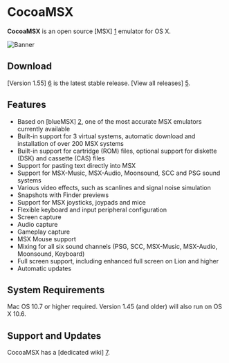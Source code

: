 CocoaMSX
========

**CocoaMSX** is an open source [MSX] [1] emulator for OS X. 

![Banner](http://i.imgur.com/9oarsE5.png "Screenshot")

Download
--------

[Version 1.55] [6] is the latest stable release. [View all releases] [5].

Features
--------

* Based on [blueMSX] [2], one of the most accurate MSX emulators currently available
* Built-in support for 3 virtual systems, automatic download and installation of over 200 MSX systems
* Built-in support for cartridge (ROM) files, optional support for diskette (DSK) and cassette (CAS) files
* Support for pasting text directly into MSX
* Support for MSX-Music, MSX-Audio, Moonsound, SCC and PSG sound systems
* Various video effects, such as scanlines and signal noise simulation
* Snapshots with Finder previews
* Support for MSX joysticks, joypads and mice
* Flexible keyboard and input peripheral configuration
* Screen capture
* Audio capture
* Gameplay capture
* MSX Mouse support
* Mixing for all six sound channels (PSG, SCC, MSX-Music, MSX-Audio, Moonsound, Keyboard)
* Full screen support, including enhanced full screen on Lion and higher
* Automatic updates

System Requirements
-------------------

Mac OS 10.7 or higher required.
Version 1.45 (and older) will also run on OS X 10.6.

Support and Updates
-------------------

CocoaMSX has a [dedicated wiki] [7].

  [1]: http://en.wikipedia.org/wiki/MSX
  [2]: http://www.bluemsx.com/
  [4]: https://code.google.com/p/cocoa-msx/downloads/list  
  [5]: https://github.com/pokebyte/CocoaMSX/releases
  [6]: https://github.com/pokebyte/CocoaMSX/releases/v1.55
  [7]: https://github.com/pokebyte/CocoaMSX/wiki
  
